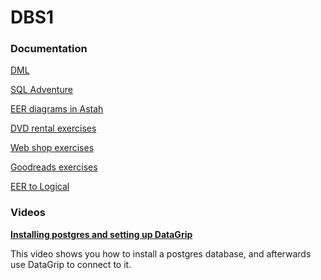 ﻿# DBS1

### Documentation

[DML](Tutorials/DML/Page.html)

[SQL Adventure](Tutorials/SQLAdventure/Page.html)

[EER diagrams in Astah](Tutorials/EERDiagramInAstah/Page.html)

[DVD rental exercises](Tutorials/DvdRentalExercises/Page.html)

[Web shop exercises](Tutorials/WebshopExercises/Page.html)

[Goodreads exercises](Tutorials/GoodreadsExercises/Page.html)

[EER to Logical](Tutorials/EerToLogical/Page.html)

### Videos

**[Installing postgres and setting up DataGrip](https://youtu.be/EX81bDA-mkA)**

This video shows you how to install a postgres database, and afterwards use DataGrip to connect to it.